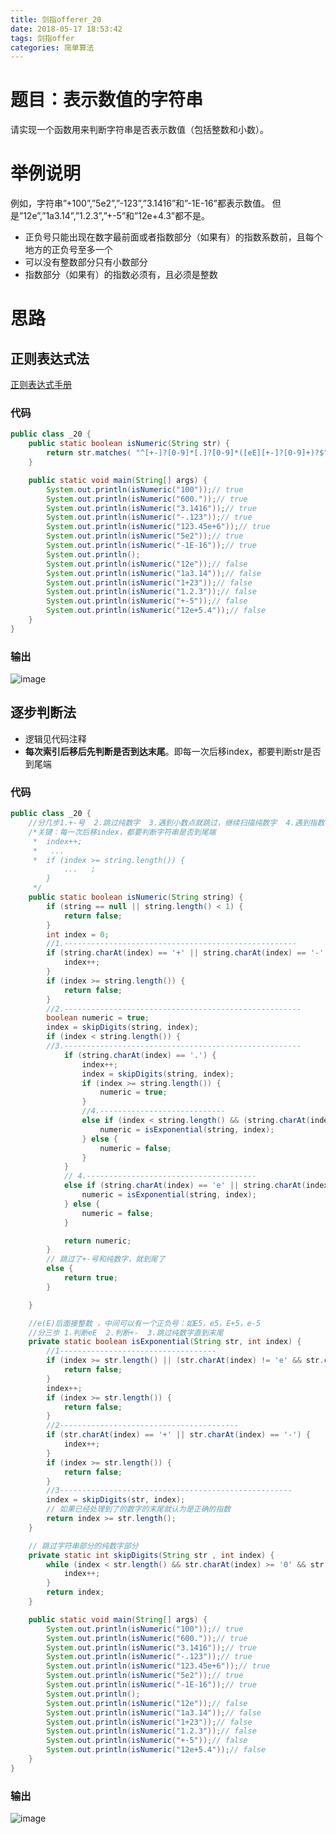 ```yaml
---
title: 剑指offerer_20
date: 2018-05-17 18:53:42
tags: 剑指offer
categories: 简单算法
---
```

# 题目：表示数值的字符串
请实现一个函数用来判断字符串是否表示数值（包括整数和小数）。

<!-- more -->

# 举例说明
例如，字符串”+100”,”5e2”,”-123”,”3.1416”和”-1E-16”都表示数值。 但是”12e”,”1a3.14”,”1.2.3”,”+-5”和”12e+4.3”都不是。
- 正负号只能出现在数字最前面或者指数部分（如果有）的指数系数前，且每个地方的正负号至多一个
- 可以没有整数部分只有小数部分
- 指数部分（如果有）的指数必须有，且必须是整数

# 思路
## 正则表达式法
[正则表达式手册](http://tool.oschina.net/uploads/apidocs/jquery/regexp.html)
### 代码

```java
public class _20 {
	public static boolean isNumeric(String str) {
		return str.matches(	"^[+-]?[0-9]*[.]?[0-9]*([eE][+-]?[0-9]+)?$");
	}

	public static void main(String[] args) {
		System.out.println(isNumeric("100"));// true
		System.out.println(isNumeric("600."));// true
		System.out.println(isNumeric("3.1416"));// true
		System.out.println(isNumeric("-.123"));// true
		System.out.println(isNumeric("123.45e+6"));// true
		System.out.println(isNumeric("5e2"));// true
		System.out.println(isNumeric("-1E-16"));// true
		System.out.println();
		System.out.println(isNumeric("12e"));// false
		System.out.println(isNumeric("1a3.14"));// false
		System.out.println(isNumeric("1+23"));// false
		System.out.println(isNumeric("1.2.3"));// false
		System.out.println(isNumeric("+-5"));// false
		System.out.println(isNumeric("12e+5.4"));// false
	}
}
```

### 输出
![image](http://upload-images.jianshu.io/upload_images/11861611-d1fed566ff0a32dc.jpg?imageMogr2/auto-orient/strip%7CimageView2/2/w/1240)

## 逐步判断法
- 逻辑见代码注释
- **每次索引后移后先判断是否到达末尾**。即每一次后移index，都要判断str是否到尾端
### 代码

```java
public class _20 {
	//分几步1.+-号  2.跳过纯数字  3.遇到小数点就跳过，继续扫描纯数字  4.遇到指数符号就判断
	/*关键：每一次后移index，都要判断字符串是否到尾端
	 * 	index++;
	 *   ...
	 * 	if (index >= string.length()) {
			...   ;
		}
	 */
	public static boolean isNumeric(String string) {
		if (string == null || string.length() < 1) {
			return false;
		}
		int index = 0;
		//1.----------------------------------------------------
		if (string.charAt(index) == '+' || string.charAt(index) == '-') {
			index++;
		}
		if (index >= string.length()) {
			return false;
		}
		//2.-----------------------------------------------------
		boolean numeric = true;
		index = skipDigits(string, index);
		if (index < string.length()) {
		//3.-----------------------------------------------------
			if (string.charAt(index) == '.') {
				index++;
				index = skipDigits(string, index);
				if (index >= string.length()) {
					numeric = true;
				}
				//4.----------------------------
				else if (index < string.length() && (string.charAt(index) == 'e' || string.charAt(index) == 'E')) {
					numeric = isExponential(string, index);
				} else {
					numeric = false;
				}
			}
			// 4.--------------------------------------
			else if (string.charAt(index) == 'e' || string.charAt(index) == 'E') {
				numeric = isExponential(string, index);
			} else {
				numeric = false;
			}

			return numeric;
		}
		// 跳过了+-号和纯数字，就到尾了
		else {
			return true;
		}

	}

	//e(E)后面接整数 ，中间可以有一个正负号：如E5，e5，E+5，e-5
	//分三步 1.判断eE  2.判断+-  3.跳过纯数字直到末尾
	private static boolean isExponential(String str, int index) {
		//1-----------------------------------
		if (index >= str.length() || (str.charAt(index) != 'e' && str.charAt(index) != 'E')) {
			return false;
		}
		index++;
		if (index >= str.length()) {
			return false;
		}
		//2----------------------------------------
		if (str.charAt(index) == '+' || str.charAt(index) == '-') {
			index++;
		}
		if (index >= str.length()) {
			return false;
		}
		//3----------------------------------------------------
		index = skipDigits(str, index);
		// 如果已经处理到了的数字的末尾就认为是正确的指数
		return index >= str.length();
	}

	// 跳过字符串部分的纯数字部分
	private static int skipDigits(String str , int index) {
		while (index < str.length() && str.charAt(index) >= '0' && str.charAt(index) <= '9') {
			index++;
		}
		return index;
	}

	public static void main(String[] args) {
		System.out.println(isNumeric("100"));// true
		System.out.println(isNumeric("600."));// true
		System.out.println(isNumeric("3.1416"));// true
		System.out.println(isNumeric("-.123"));// true
		System.out.println(isNumeric("123.45e+6"));// true
		System.out.println(isNumeric("5e2"));// true
		System.out.println(isNumeric("-1E-16"));// true
		System.out.println();
		System.out.println(isNumeric("12e"));// false
		System.out.println(isNumeric("1a3.14"));// false
		System.out.println(isNumeric("1+23"));// false
		System.out.println(isNumeric("1.2.3"));// false
		System.out.println(isNumeric("+-5"));// false
		System.out.println(isNumeric("12e+5.4"));// false
	}
}
```

### 输出
![image](http://upload-images.jianshu.io/upload_images/11861611-99d4b01b761576e6.jpg?imageMogr2/auto-orient/strip%7CimageView2/2/w/1240)